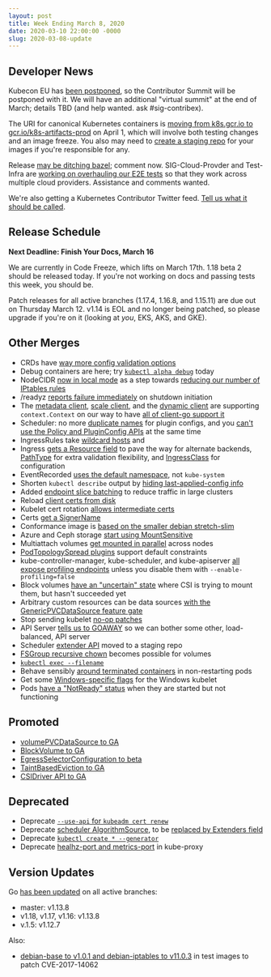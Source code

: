 ```yaml
---
layout: post
title: Week Ending March 8, 2020
date: 2020-03-10 22:00:00 -0000
slug: 2020-03-08-update
---
```


## Developer News

Kubecon EU has [been postponed](https://events.linuxfoundation.org/kubecon-cloudnativecon-europe/attend/novel-coronavirus-update/), so the Contributor Summit will be postponed with it. We will have an additional "virtual summit" at the end of March; details TBD (and help wanted. ask #sig-contribex).

The URI for canonical Kubernetes containers is [moving from k8s.gcr.io to gcr.io/k8s-artifacts-prod](https://groups.google.com/forum/?utm_medium=email&utm_source=footer#!topic/kubernetes-dev/MkXnkTSJ_vs) on April 1, which will involve both testing changes and an image freeze. You also may need to [create a staging repo](https://github.com/kubernetes/k8s.io/tree/master/k8s.gcr.io#creating-staging-repos) for your images if you're responsible for any.

Release [may be ditching bazel](https://github.com/kubernetes/kubernetes/issues/88553); comment now.  SIG-Cloud-Provder and Test-Infra are [working on overhauling our E2E tests](https://docs.google.com/document/d/17z9zaiezfthOHrhsLRMywg010NAk3AxxylGnDdS6Qqc/edit?ts=5e600fcf) so that they work across multiple cloud providers. Assistance and comments wanted.

We're also getting a Kubernetes Contributor Twitter feed.  [Tell us what it should be called](https://github.com/kubernetes/community/issues/4554).

## Release Schedule

**Next Deadline: Finish Your Docs, March 16**

We are currently in Code Freeze, which lifts on March 17th.  1.18 beta 2 should be released today.  If you're not working on docs and passing tests this week, you should be.

Patch releases for all active branches (1.17.4, 1.16.8, and 1.15.11) are due out on Thursday March 12.  v1.14 is EOL and no longer being patched, so please upgrade if you're on it (looking at *you*, EKS, AKS, and GKE).

## Other Merges

* CRDs have [way more config validation options](https://github.com/kubernetes/kubernetes/pull/88076)
* Debug containers are here; try [`kubectl alpha debug`](https://github.com/kubernetes/kubernetes/pull/88004) today
* NodeCIDR [now in local mode](https://github.com/kubernetes/kubernetes/pull/88935) as a step towards [reducing our number of IPtables rules](https://github.com/kubernetes/enhancements/blob/master/keps/sig-network/20191104-iptables-no-cluster-cidr.md)
* /readyz [reports failure immediately](https://github.com/kubernetes/kubernetes/pull/88911) on shutdown initiation
* The [metadata client](https://github.com/kubernetes/kubernetes/pull/88910), [scale client](https://github.com/kubernetes/kubernetes/pull/88599), and the [dynamic client](https://github.com/kubernetes/kubernetes/pull/88906) are supporting `context.Context` on our way to have [all of client-go support it](https://github.com/kubernetes/enhancements/blob/master/keps/sig-api-machinery/20200123-client-go-ctx.md)
* Scheduler: no more [duplicate names](https://github.com/kubernetes/kubernetes/pull/88870) for plugin configs, and you [can't use the Policy and PluginConfig APIs](https://github.com/kubernetes/kubernetes/pull/88864) at the same time
* IngressRules take [wildcard hosts](https://github.com/kubernetes/kubernetes/pull/88858) and
* Ingress [gets a Resource field](https://github.com/kubernetes/kubernetes/pull/88775) to pave the way for alternate backends, [PathType](https://github.com/kubernetes/kubernetes/pull/88587) for extra validation flexibility, and [IngressClass](https://github.com/kubernetes/kubernetes/pull/88509) for configuration
* EventRecorded [uses the default namespace](https://github.com/kubernetes/kubernetes/pull/88815), not `kube-system`
* Shorten `kubectl describe` output by [hiding last-applied-config info](https://github.com/kubernetes/kubernetes/pull/88758)
* Added [endpoint slice batching](https://github.com/kubernetes/kubernetes/pull/88745) to reduce traffic in large clusters
* Reload [client certs from disk](https://github.com/kubernetes/kubernetes/pull/79083)
* Kubelet cert rotation [allows intermediate certs](https://github.com/kubernetes/kubernetes/pull/88744)
* Certs [get a SignerName](https://github.com/kubernetes/kubernetes/pull/86476)
* Conformance image is [based on the smaller debian stretch-slim](https://github.com/kubernetes/kubernetes/pull/88702)
* Azure and Ceph storage [start using MountSensitive](https://github.com/kubernetes/kubernetes/pull/88684)
* Multiattach volumes [get mounted in parallel](https://github.com/kubernetes/kubernetes/pull/88678) across nodes
* [PodTopologySpread plugins](https://github.com/kubernetes/kubernetes/pull/88671) support default constraints
* kube-controller-manager, kube-scheduler, and kube-apiserver [all expose profiling endpoints](https://github.com/kubernetes/kubernetes/pull/88663) unless you disable them with `--enable-profiling=false`
* Block volumes [have an "uncertain" state](https://github.com/kubernetes/kubernetes/pull/88660) where CSI is trying to mount them, but hasn't succeeded yet
* Arbitrary custom resources can be data sources [with the GenericPVCDataSource feature gate](https://github.com/kubernetes/kubernetes/pull/88636)
* Stop sending kubelet [no-op patches](https://github.com/kubernetes/kubernetes/pull/88591)
* API Server [tells us to GOAWAY](https://github.com/kubernetes/kubernetes/pull/88567) so we can bother some other, load-balanced, API server
* Scheduler [extender API](https://github.com/kubernetes/kubernetes/pull/88540) moved to a staging repo
* [FSGroup recursive chown](https://github.com/kubernetes/kubernetes/pull/88488) becomes possible for volumes
* [`kubectl exec --filename`](https://github.com/kubernetes/kubernetes/pull/88460)
* Behave sensibly [around terminated containers](https://github.com/kubernetes/kubernetes/pull/88440) in non-restarting pods
* Get some [Windows-specific flags](https://github.com/kubernetes/kubernetes/pull/88287) for the Windows kubelet
* Pods [have a "NotReady" status](https://github.com/kubernetes/kubernetes/pull/88240) when they are started but not functioning


## Promoted

* [volumePVCDataSource to GA](https://github.com/kubernetes/kubernetes/pull/88686)
* [BlockVolume to GA](https://github.com/kubernetes/kubernetes/pull/88673)
* [EgressSelectorConfiguration to beta](https://github.com/kubernetes/kubernetes/pull/88502)
* [TaintBasedEviction to GA](https://github.com/kubernetes/kubernetes/pull/87487)
* [CSIDriver API to GA](https://github.com/kubernetes/kubernetes/pull/84814)

## Deprecated

* Deprecate [`--use-api` for `kubeadm cert renew`](https://github.com/kubernetes/kubernetes/pull/88827)
* Deprecate [scheduler AlgorithmSource](https://github.com/kubernetes/kubernetes/pull/87999), to be [replaced by Extenders field](https://github.com/kubernetes/kubernetes/pull/88768)
* Deprecate [`kubectl create * --generator`](https://github.com/kubernetes/kubernetes/pull/88655)
* Deprecate [healhz-port and metrics-port](https://github.com/kubernetes/kubernetes/pull/88512) in kube-proxy

## Version Updates

Go [has been updated](https://groups.google.com/forum/?utm_medium=email&utm_source=footer#!topic/kubernetes-dev/QEmis0MsRUg) on all active branches:

* master: v1.13.8
* v1.18, v1.17, v1.16: v1.13.8
* v.1.5: v1.12.7

Also:

* [debian-base to v1.0.1 and debian-iptables to v11.0.3](https://github.com/kubernetes/kubernetes/pull/88790) in test images to patch CVE-2017-14062
